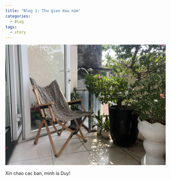 ```yaml
---
title: "Blog 1: Thu gian dau nam"
categories:
  - Blog
tags:
  - story
---
```


![new toys](/assets/images/IMG_3086.jpg)

Xin chao cac ban, minh la Duy!

